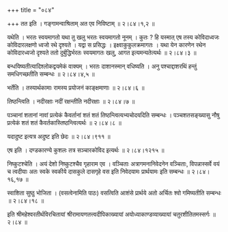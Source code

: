 +++
title = "०८४"

+++
तत इति । गङ्गामन्वाश्रिताम् अत एव निविष्टाम्  ॥  २।८४।१,२  ॥   

  

यथेति । भरतः स्वयमागतो यथा तु खलु भरतः स्वयमागतो नूनम् । कुतः ? हि यस्मात् एष तस्य कोविदाध्वजः कोविदारलक्षणो ध्वजो रथे दृश्यते । यद्वा स प्रसिद्धः । इक्ष्वाकुकुलक्रमागतः । यथा येन कारणेन रथेन कोविदारध्वजो दृश्यते ततो दुर्बुद्धिर्भरतः स्वयमागतः खलु, आगत इत्यमन्यतेत्यर्थः  ॥  २।८४।३  ॥   

  

बन्धयिष्यतीत्यादिश्लोकद्वयमेकं वाक्यम् । भरतः दाशानस्मान् वधिष्यति । अनु पश्चाद्दाशरथिं हन्तुं समधिगच्छतीति सम्बन्धः  ॥  २।८४।४,५  ॥   

  

भर्तेति । तस्यार्थकामाः रामस्य प्रयोजनं काङ्क्षमाणाः  ॥  २।८४।६  ॥   

  

तिष्ठन्त्विति । नदीरक्षाः नदीं रक्षन्तीति नदीरक्षाः  ॥  २।८४।७  ॥   

  

पञ्चानां शतानां नावां प्रत्येकं कैवर्तानां शतं शतं तिष्ठन्त्वित्यभ्यचोदयदिति सम्बन्धः । पञ्चशतसङ्ख्यासु नौषु प्रत्येकं शतं शतं कैवर्तकास्तिष्ठन्त्वित्यर्थः  ॥  २।८४।८  ॥   

  

यदादुष्ट इत्यत्र अदुष्ट इति छेदः  ॥  २।८४।९११  ॥   

  

एष इति । दण्डकारण्ये कुशलः तत्र सञ्चारकोविद इत्यर्थः  ॥  २।८४।१२१५  ॥   

  

निष्कुटश्चेति । अयं देशो निष्कुटश्चैव गृहाराम एव । वञ्चिताः अत्रागमनानिवेदनेन वञ्चिताः, विपन्नास्सर्वे वयं च त्वदीयाः अतः स्वके स्वकीये दासकुले दासगृहे वस इति निवेदयामः प्रार्थयामः इति सम्बन्धः  ॥  २।८४।१६,१७  ॥   

  

स्वाशिता सुष्ठु भोजिता । (वसत्वेनामिति पाठः) वसत्विति आशंसे प्रार्थये अतो अर्चितः श्वो गमिष्यतीति सम्बन्धः  ॥  २।८४।१८  ॥   

  

इति श्रीमहेश्वरतीर्थविरचितायां श्रीरामायणतत्त्वदीपिकाख्यायां अयोध्याकाण्डव्याख्यायां चतुरशीतितमस्सर्गः  ॥  २।८४  ॥   

  

  

